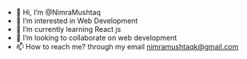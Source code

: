 - 👋 Hi, I’m @NimraMushtaq
- 👀 I’m interested in Web Development
- 🌱 I’m currently learning React js
- 💞️ I’m looking to collaborate on web development
- 📫 How to reach me? through my email nimramushtaqk@gmail.com

<!---
NimraMushtaq/NimraMushtaq is a ✨ special ✨ repository because its `README.md` (this file) appears on your GitHub profile.
You can click the Preview link to take a look at your changes.
--->
